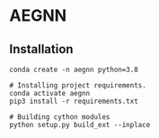 # AEGNN

## Installation
```
conda create -n aegnn python=3.8

# Installing project requirements.
conda activate aegnn
pip3 install -r requirements.txt

# Building cython modules
python setup.py build_ext --inplace
```


